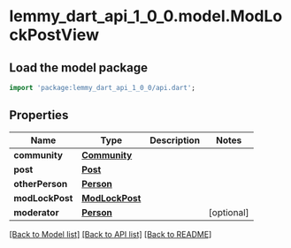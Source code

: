 # lemmy_dart_api_1_0_0.model.ModLockPostView

## Load the model package
```dart
import 'package:lemmy_dart_api_1_0_0/api.dart';
```

## Properties
Name | Type | Description | Notes
------------ | ------------- | ------------- | -------------
**community** | [**Community**](Community.md) |  | 
**post** | [**Post**](Post.md) |  | 
**otherPerson** | [**Person**](Person.md) |  | 
**modLockPost** | [**ModLockPost**](ModLockPost.md) |  | 
**moderator** | [**Person**](Person.md) |  | [optional] 

[[Back to Model list]](../README.md#documentation-for-models) [[Back to API list]](../README.md#documentation-for-api-endpoints) [[Back to README]](../README.md)


